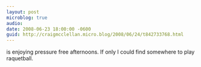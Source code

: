 ```yaml
---
layout: post
microblog: true
audio: 
date: 2008-06-23 18:00:00 -0600
guid: http://craigmcclellan.micro.blog/2008/06/24/t842733768.html
---
```

is enjoying pressure free afternoons. If only I could find somewhere to play raquetball.

